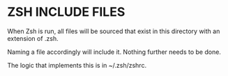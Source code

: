 ZSH INCLUDE FILES
=================

When Zsh is run, all files will be sourced that exist in this directory with
an extension of .zsh.

Naming a file accordingly will include it.  Nothing further needs to be done.

The logic that implements this is in ~/.zsh/zshrc.
